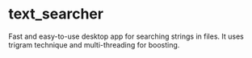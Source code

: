 # text_searcher

Fast and easy-to-use desktop app for searching strings in files.  It uses trigram technique and multi-threading for boosting.
